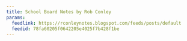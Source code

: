 ```yaml
---
title: School Board Notes by Rob Conley
params:
  feedlink: https://rconleynotes.blogspot.com/feeds/posts/default
  feedid: 78fa60205f0642205e4025f7b428f1be
---
```

